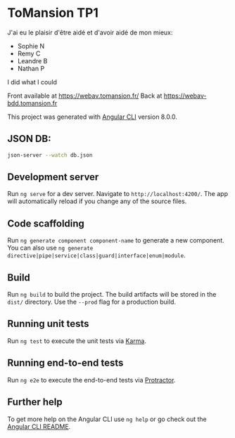 # ToMansion TP1

J'ai eu le plaisir d'être aidé et d'avoir aidé de mon mieux:
- Sophie N
- Remy C
- Leandre B
- Nathan P

I did what I could

Front available at https://webav.tomansion.fr/
Back at https://webav-bdd.tomansion.fr

This project was generated with [Angular CLI](https://github.com/angular/angular-cli) version 8.0.0.

## JSON DB:
```bash
json-server --watch db.json
```

## Development server

Run `ng serve` for a dev server. Navigate to `http://localhost:4200/`. The app will automatically reload if you change any of the source files.

## Code scaffolding

Run `ng generate component component-name` to generate a new component. You can also use `ng generate directive|pipe|service|class|guard|interface|enum|module`.

## Build

Run `ng build` to build the project. The build artifacts will be stored in the `dist/` directory. Use the `--prod` flag for a production build.

## Running unit tests

Run `ng test` to execute the unit tests via [Karma](https://karma-runner.github.io).

## Running end-to-end tests

Run `ng e2e` to execute the end-to-end tests via [Protractor](http://www.protractortest.org/).

## Further help

To get more help on the Angular CLI use `ng help` or go check out the [Angular CLI README](https://github.com/angular/angular-cli/blob/master/README.md).
